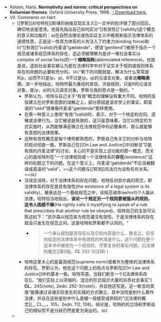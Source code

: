 - Kelsen, Hans. __Normativity and norms: critical perspectives on Kelsenian themes__. Oxford University Press, 1998. [☞Download here. ](https://dl101.zlibcdn.com/dtoken/c784730f16d91a6f520395621dfa1bde)
- VII. Comments on Hart
    - [[罗斯]]对哈特在[[斯堪的纳维亚现实主义]]一文中的批评做了部分回应，确切地说是澄清。他首先指出自己如何区分“[[有效性]]”(validity)这个概念的意义和功能的：a)在自然法理论或伪实证主义中被用来指示法律体系的道德性质，正是这一性质为体系的义务注入了约束力(binding force)和b)“[[有效]]”(valid)(丹麦语“gældende”，德语“genltend”)被用于指示一个规范或诸多规范体系的存在，这必须被理解为是对一堆社会事实(a complex of social facts)的一个**缩略指称**(abbreviated reference)，也就是说，这些社会事实被认为是在法律科学中对于证实关于规则或规则体系存在的命题的必要和充分的。`161`"剩下的问题就是，解决为什么常常是R(p，q)而不只是(p，q)。R不过是(p，q)的元语言对象，或者说**缩略表示**。进一步地指出，哈特所最为重视的发现，次级规则，只是R的元语言对象，是(p，q)的元元语言对象。罗斯与我的观点是一致的。"
        - 罗斯认为，哈特与自己关于“有效”概念的理解没有重大不同。哈特的反驳建立在对罗斯意图的误解之上，部分原因是语言学上的事实，即英语的“valid”很难像丹麦语“gældende”那样使用。
        - 在第一种意义上使用“有效”(valid)时，表示，对于一个特定的合同、遗嘱或法律行为，当它被说是有效的，这只是意味着，当它以特定的方式实施时，从而能够满足确立在法律规范中的必要条件，那么就能够有意想的法律效果。
        - 这种有效性概念是每个律师都熟悉的，罗斯自己有关它的分析与哈特的观点彻底一致。罗斯自己在[[On Law and Justice]]中对断言“D是有效的丹麦法律”的讨论，关心的不是实现上述功能的那一概念，而关心的是哈特列在“一个法律规则或一个法律体系的**存在**(existence)”这样的标题之下的问题。在这个意义上，丹麦语“gældende”不应当被翻译成英语的“valid”。==这个问题与[[预测]]司法行为没有任何关系。==`162`
        - 当误会消除，对于法律体系的存在问题，哈特反对凯尔森的观念，即法律体系的存在是其有效性(the existence of a legal system is its validity)，被表达在一个基础规范之中，该规范诫命(exhort)个人服从法律。哈特恰当地指出，**谈论一个规定另一个规则要被服从的规则，这令人困惑不解**(He rightly calls it mystifying to speak of a rule that prescribes that another rule be obeyed)。哈特自己的主张可以陈述如下："凯尔森以规范来为规范灌注有效性。于是法律体系的存在就会只发生在规范之间。这是哈特和罗斯都不认同的。"
            - > 一个承认规则是否存在以及它的内容是什么，换言之，在任何给定的法律体系中有效性的判准是什么，这个问题在整个这本书中被视为一个经验的、尽管复杂的事实问题。([[法律的概念]]第2版，__CL__ 292-3(注释) )
        - 哈特这里关心的是最高规范(supreme norm)或者作为整体的法律体系的存在。罗斯认为，他在这个问题上的观点与罗斯在[[On Law and Justice]]中的基本一致。哈特写道，当我们断言一个[[法律体系存在]]，“我们实际上以浓缩的、混合的形式指示大量的异质社会事实”( __CL__，245(note), 2edn. 292-3(note))，并且他还写道，这一断言的真值“能够通过诉诸实际发生的实践的方式确立，其中法院鉴别什么算作法律，并且在这些鉴别中什么是被一般接受或熟知的”([[法律的概念]]__ CL__，105，2edn. 112, 108)。结论是，哈特的的立场和罗斯自己的相似而不是分歧仍然是更为突出的。`162`
    - 
